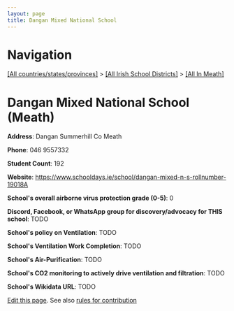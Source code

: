 ```yaml
---
layout: page
title: Dangan Mixed National School
---
```

# Navigation

[[All countries/states/provinces]](../../..) > [[All Irish School Districts]](../..) > [[All In Meath]](..)

# Dangan Mixed National School (Meath)

**Address**: Dangan Summerhill Co Meath

**Phone**: 046 9557332

**Student Count**: 192

**Website**: <https://www.schooldays.ie/school/dangan-mixed-n-s-rollnumber-19018A>

**School's overall airborne virus protection grade (0-5)**: 0

**Discord, Facebook, or WhatsApp group for discovery/advocacy for THIS school**: TODO

**School's policy on Ventilation**: TODO

**School's Ventilation Work Completion**: TODO

**School's Air-Purification**: TODO

**School's CO2 monitoring to actively drive ventilation and filtration**: TODO

**School's Wikidata URL**: TODO


[Edit this page](https://github.com/ventilate-schools/Ireland/edit/main/./Meath/Dangan_Mixed_National_School.md). See also [rules for contribution](../../../contribution-rules/)
